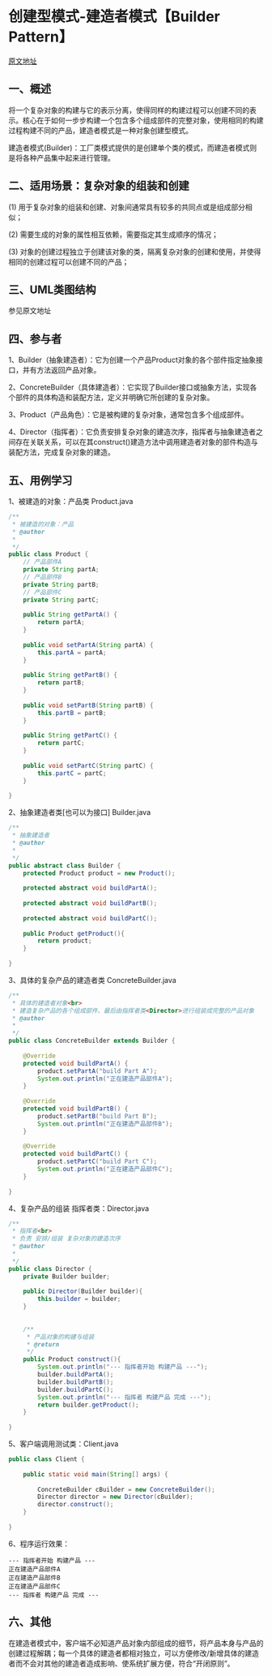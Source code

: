 # 创建型模式-建造者模式【Builder Pattern】

[原文地址](http://blog.csdn.net/janice0529/article/details/40638453)

## 一、概述

将一个复杂对象的构建与它的表示分离，使得同样的构建过程可以创建不同的表示。核心在于如何一步步构建一个包含多个组成部件的完整对象，使用相同的构建过程构建不同的产品，建造者模式是一种对象创建型模式。

建造者模式(Builder)：工厂类模式提供的是创建单个类的模式，而建造者模式则是将各种产品集中起来进行管理。

## 二、适用场景：复杂对象的组装和创建

(1) 用于复杂对象的组装和创建、对象间通常具有较多的共同点或是组成部分相似；

(2) 需要生成的对象的属性相互依赖，需要指定其生成顺序的情况；

(3) 对象的创建过程独立于创建该对象的类，隔离复杂对象的创建和使用，并使得相同的创建过程可以创建不同的产品；

## 三、UML类图结构

参见原文地址

## 四、参与者

1、Builder（抽象建造者）：它为创建一个产品Product对象的各个部件指定抽象接口，并有方法返回产品对象。

2、ConcreteBuilder（具体建造者）：它实现了Builder接口或抽象方法，实现各个部件的具体构造和装配方法，定义并明确它所创建的复杂对象。

3、Product（产品角色）：它是被构建的复杂对象，通常包含多个组成部件。

4、Director（指挥者）：它负责安排复杂对象的建造次序，指挥者与抽象建造者之间存在关联关系，可以在其construct()建造方法中调用建造者对象的部件构造与装配方法，完成复杂对象的建造。

## 五、用例学习

1、被建造的对象：产品类 Product.java

```java
/** 
 * 被建造的对象：产品 
 * @author   
 * 
 */  
public class Product {  
    // 产品部件A  
    private String partA;  
    // 产品部件B  
    private String partB;  
    // 产品部件C  
    private String partC;  
      
    public String getPartA() {  
        return partA;  
    }  
      
    public void setPartA(String partA) {  
        this.partA = partA;  
    }  
      
    public String getPartB() {  
        return partB;  
    }  
      
    public void setPartB(String partB) {  
        this.partB = partB;  
    }  
      
    public String getPartC() {  
        return partC;  
    }  
      
    public void setPartC(String partC) {  
        this.partC = partC;  
    }  
  
} 
```

2、抽象建造者类[也可以为接口] Builder.java

```java
/** 
 * 抽象建造者 
 * @author   
 * 
 */  
public abstract class Builder {  
    protected Product product = new Product();  
      
    protected abstract void buildPartA();  
      
    protected abstract void buildPartB();  
      
    protected abstract void buildPartC();  
      
    public Product getProduct(){  
        return product;  
    }  
  
}  
```

3、具体的复杂产品的建造者类 ConcreteBuilder.java

```java
/** 
 * 具体的建造者对象<br> 
 * 建造复杂产品的各个组成部件、最后由指挥者类<Director>进行组装成完整的产品对象 
 * @author  
 * 
 */  
public class ConcreteBuilder extends Builder {  
  
    @Override  
    protected void buildPartA() {  
        product.setPartA("build Part A");  
        System.out.println("正在建造产品部件A");  
    }  
  
    @Override  
    protected void buildPartB() {  
        product.setPartB("build Part B");  
        System.out.println("正在建造产品部件B");  
    }  
  
    @Override  
    protected void buildPartC() {  
        product.setPartC("build Part C");  
        System.out.println("正在建造产品部件C");  
    }  
  
}  
```

4、复杂产品的组装 指挥者类：Director.java

```java
/** 
 * 指挥者<br> 
 * 负责 安排/组装 复杂对象的建造次序 
 * @author   
 * 
 */  
public class Director {  
    private Builder builder;  
      
    public Director(Builder builder){  
        this.builder = builder;  
    }  
      
      
    /** 
     * 产品对象的构建与组装 
     * @return 
     */  
    public Product construct(){  
        System.out.println("--- 指挥者开始 构建产品 ---");  
        builder.buildPartA();  
        builder.buildPartB();  
        builder.buildPartC();  
        System.out.println("--- 指挥者 构建产品 完成 ---");  
        return builder.getProduct();  
    }  
  
} 
```

5、客户端调用测试类：Client.java

```java
public class Client {  
  
    public static void main(String[] args) {  
  
        ConcreteBuilder cBuilder = new ConcreteBuilder();  
        Director director = new Director(cBuilder);  
        director.construct();  
    }  
  
}  
```

6、程序运行效果：

```
--- 指挥者开始 构建产品 ---  
正在建造产品部件A  
正在建造产品部件B  
正在建造产品部件C  
--- 指挥者 构建产品 完成 ---  
```

## 六、其他

在建造者模式中，客户端不必知道产品对象内部组成的细节，将产品本身与产品的创建过程解耦；每一个具体的建造者都相对独立，可以方便修改/新增具体的建造者而不会对其他的建造者造成影响、使系统扩展方便，符合“开闭原则”。